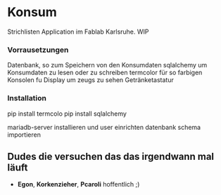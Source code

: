 # Konsum
Strichlisten Application im Fablab Karlsruhe. WIP

### Vorrausetzungen

Datenbank, so zum Speichern von den Konsumdaten
sqlalchemy um Konsumdaten zu lesen oder zu schreiben
termcolor für so farbigen Konsolen fu
Display um zeugs zu sehen
Getränketastatur


### Installation

pip install termcolo
pip install sqlalchemy

mariadb-server installieren und user einrichten
datenbank schema importieren


## Dudes die versuchen das das irgendwann mal läuft

* **Egon**,
  **Korkenzieher**,
  **Pcaroli** hoffentlich ;)
